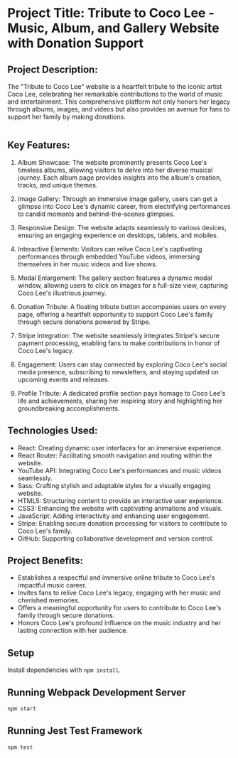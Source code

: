 # Project Title: Tribute to Coco Lee - Music, Album, and Gallery Website with Donation Support

## Project Description:

The "Tribute to Coco Lee" website is a heartfelt tribute to the iconic artist Coco Lee, celebrating her remarkable contributions to the world of music and entertainment. This comprehensive platform not only honors her legacy through albums, images, and videos but also provides an avenue for fans to support her family by making donations.

![]()

## Key Features:

1. Album Showcase: The website prominently presents Coco Lee's timeless albums, allowing visitors to delve into her diverse musical journey. Each album page provides insights into the album's creation, tracks, and unique themes.

2. Image Gallery: Through an immersive image gallery, users can get a glimpse into Coco Lee's dynamic career, from electrifying performances to candid moments and behind-the-scenes glimpses.

3. Responsive Design: The website adapts seamlessly to various devices, ensuring an engaging experience on desktops, tablets, and mobiles.

4. Interactive Elements: Visitors can relive Coco Lee's captivating performances through embedded YouTube videos, immersing themselves in her music videos and live shows.

5. Modal Enlargement: The gallery section features a dynamic modal window, allowing users to click on images for a full-size view, capturing Coco Lee's illustrious journey.

6. Donation Tribute: A floating tribute button accompanies users on every page, offering a heartfelt opportunity to support Coco Lee's family through secure donations powered by Stripe.

7. Stripe Integration: The website seamlessly integrates Stripe's secure payment processing, enabling fans to make contributions in honor of Coco Lee's legacy.

8. Engagement: Users can stay connected by exploring Coco Lee's social media presence, subscribing to newsletters, and staying updated on upcoming events and releases.

9. Profile Tribute: A dedicated profile section pays homage to Coco Lee's life and achievements, sharing her inspiring story and highlighting her groundbreaking accomplishments.

## Technologies Used:

- React: Creating dynamic user interfaces for an immersive experience.
- React Router: Facilitating smooth navigation and routing within the website.
- YouTube API: Integrating Coco Lee's performances and music videos seamlessly.
- Sass: Crafting stylish and adaptable styles for a visually engaging website.
- HTML5: Structuring content to provide an interactive user experience.
- CSS3: Enhancing the website with captivating animations and visuals.
- JavaScript: Adding interactivity and enhancing user engagement.
- Stripe: Enabling secure donation processing for visitors to contribute to Coco Lee's family.
- GitHub: Supporting collaborative development and version control.

## Project Benefits:

- Establishes a respectful and immersive online tribute to Coco Lee's impactful music career.
- Invites fans to relive Coco Lee's legacy, engaging with her music and cherished memories.
- Offers a meaningful opportunity for users to contribute to Coco Lee's family through secure donations.
- Honors Coco Lee's profound influence on the music industry and her lasting connection with her audience.

## Setup

Install dependencies with `npm install`.

## Running Webpack Development Server

```sh
npm start
```

## Running Jest Test Framework

```sh
npm test
```
